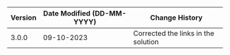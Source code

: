 | **Version** | **Date Modified (DD-MM-YYYY)** | **Change History**                                                 |
|-------------|--------------------------------|--------------------------------------------------------------------|
| 3.0.0       | 09-10-2023                     |	 Corrected the links in the solution                            |
         
                                                                                                                 

